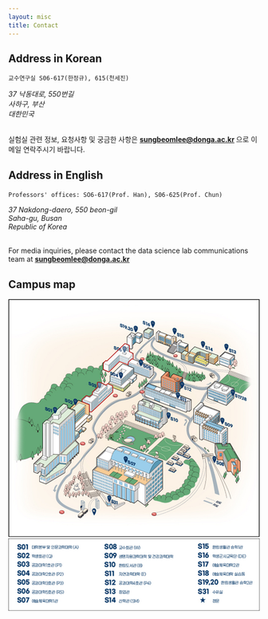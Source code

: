 ```yaml
---
layout: misc
title: Contact
---
```


## Address in Korean

`교수연구실 S06-617(한정규), 615(천세진)`

<address>
	37 낙동대로, 550번길<br>
	사하구, 부산<br>
    대한민국<br>
</address>

<p><br>
실험실 관련 정보, 요청사항 및 궁금한 사항은 <b><a href="mailto:sungbeomlee@donga.ac.kr">sungbeomlee@donga.ac.kr</a>
</b> 으로 이메일 연락주시기 바랍니다. 
</p>

## Address in English

`Professors' offices: SO6-617(Prof. Han), S06-625(Prof. Chun)`

<address>
	37 Nakdong-daero, 550 beon-gil<br>
	Saha-gu, Busan<br>
    Republic of Korea<br>
</address>

<p>
<br>
For media inquiries, please contact the data science lab communications team at <b><a href="mailto:sungbeomlee@donga.ac.kr">sungbeomlee@donga.ac.kr</a>
</b>
</p>

## Campus map

<a href="https://www.donga.ac.kr/gzSub_001005001.aspx">
	<img class="pull-right" src="/images/dau-campus.png"/>
    <img class="pull-right" src="/images/dau-campus-legend.png"/>
</a>